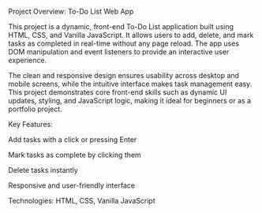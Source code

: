 Project Overview: To-Do List Web App

This project is a dynamic, front-end To-Do List application built using HTML, CSS, and Vanilla JavaScript. It allows users to add, delete, and mark tasks as completed in real-time without any page reload. The app uses DOM manipulation and event listeners to provide an interactive user experience.

The clean and responsive design ensures usability across desktop and mobile screens, while the intuitive interface makes task management easy. This project demonstrates core front-end skills such as dynamic UI updates, styling, and JavaScript logic, making it ideal for beginners or as a portfolio project.

Key Features:

Add tasks with a click or pressing Enter

Mark tasks as complete by clicking them

Delete tasks instantly

Responsive and user-friendly interface

Technologies: HTML, CSS, Vanilla JavaScript
